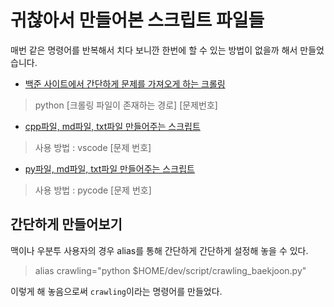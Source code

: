 # 귀찮아서 만들어본 스크립트 파일들

매번 같은 명령어를 반복해서 치다 보니깐 한번에 할 수 있는 방법이 없을까 해서 만들었습니다.

- [백준 사이트에서 간단하게 문제를 가져오게 하는 크롤링](description/crawling_baekjoon.md)

> python [크롤링 파일이 존재하는 경로] [문제번호]

- [cpp파일, md파일, txt파일 만들어주는 스크립트](description/vscode.md)

> 사용 방법 : vscode [문제 번호]

- [py파일, md파일, txt파일 만들어주는 스크립트](description/pycode.md)

> 사용 방법 : pycode [문제 번호]

## 간단하게 만들어보기
맥이나 우분투 사용자의 경우 alias를 통해 간단하게 간단하게 설정해 놓을 수 있다.

> alias crawling="python $HOME/dev/script/crawling_baekjoon.py"

이렇게 해 놓음으로써 `crawling`이라는 명령어를 만들었다.
